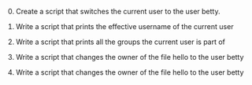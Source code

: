 
 0. Create a script that switches the current user to the user betty.

 1. Write a script that prints the effective username of the current user

 2. Write a script that prints all the groups the current user is part of

 3. Write a script that changes the owner of the file hello to the user betty

 4. Write a script that changes the owner of the file hello to the user betty
